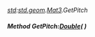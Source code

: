 _[std](../../modules/std/std-module.md):[std.geom](../../modules/std/std-geom.md).[Mat3<T>](../../modules/std/std-geom-mat3.md).GetPitch_
##### Method GetPitch:[Double](../../modules/wonkey/wonkey-types-double.md)(  )
